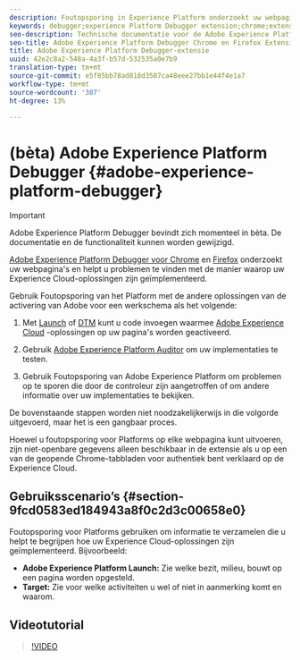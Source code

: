 ```yaml
---
description: Foutopsporing in Experience Platform onderzoekt uw webpagina's en helpt u problemen te vinden met de manier waarop uw Experience Cloud-oplossingen zijn geïmplementeerd
keywords: debugger;experience Platform Debugger extension;chrome;extension
seo-description: Technische documentatie voor de Adobe Experience Platform Debugger Chrome en Firefox-extensie - bestudeer uw webpagina's en begrijp problemen met de implementatie van uw Experience Cloud-oplossing
seo-title: Adobe Experience Platform Debugger Chrome en Firefox Extension
title: Adobe Experience Platform Debugger-extensie
uuid: 42e2c8a2-548a-4a3f-b57d-532535a0e7b9
translation-type: tm+mt
source-git-commit: e5f85bb78ad818d3507ca48eee27bb1e44f4e1a7
workflow-type: tm+mt
source-wordcount: '307'
ht-degree: 13%

---
```



# (bèta) Adobe Experience Platform Debugger {#adobe-experience-platform-debugger}

>[!IMPORTANT]
>
>Adobe Experience Platform Debugger bevindt zich momenteel in bèta. De documentatie en de functionaliteit kunnen worden gewijzigd.

[Adobe Experience Platform Debugger voor Chrome](https://chrome.google.com/webstore/detail/adobe-experience-cloud-de/ocdmogmohccmeicdhlhhgepeaijenapj) en [Firefox](https://addons.mozilla.org/en-US/firefox/addon/adobe-experience-platform-dbg/) onderzoekt uw webpagina&#39;s en helpt u problemen te vinden met de manier waarop uw Experience Cloud-oplossingen zijn geïmplementeerd.

Gebruik Foutopsporing van het Platform met de andere oplossingen van de activering van Adobe voor een werkschema als het volgende:

1. Met [Launch](https://docs.adobe.com/content/help/en/launch/using/overview.html) of [DTM](https://docs.adobe.com/content/help/nl-NL/dtm/using/dtm-home.html) kunt u code invoegen waarmee [Adobe Experience Cloud](https://docs.adobe.com/content/help/nl-NL/core-services/interface/experience-cloud.html) -oplossingen op uw pagina&#39;s worden geactiveerd.

1. Gebruik [Adobe Experience Platform Auditor](https://experiencecloud.adobe.com/resources/help/en_US/auditor/) om uw implementaties te testen.
1. Gebruik Foutopsporing van Adobe Experience Platform om problemen op te sporen die door de controleur zijn aangetroffen of om andere informatie over uw implementaties te bekijken.

De bovenstaande stappen worden niet noodzakelijkerwijs in die volgorde uitgevoerd, maar het is een gangbaar proces.

Hoewel u foutopsporing voor Platforms op elke webpagina kunt uitvoeren, zijn niet-openbare gegevens alleen beschikbaar in de extensie als u op een van de geopende Chrome-tabbladen voor authentiek bent verklaard op de Experience Cloud.

## Gebruiksscenario’s {#section-9fcd0583ed184943a8f0c2d3c00658e0}

Foutopsporing voor Platforms gebruiken om informatie te verzamelen die u helpt te begrijpen hoe uw Experience Cloud-oplossingen zijn geïmplementeerd. Bijvoorbeeld:

* **Adobe Experience Platform Launch:** Zie welke bezit, milieu, bouwt op een pagina worden opgesteld.
* **Target:** Zie voor welke activiteiten u wel of niet in aanmerking komt en waarom.

## Videotutorial

>[!VIDEO](https://video.tv.adobe.com/v/32156?quality=12&learn=on)